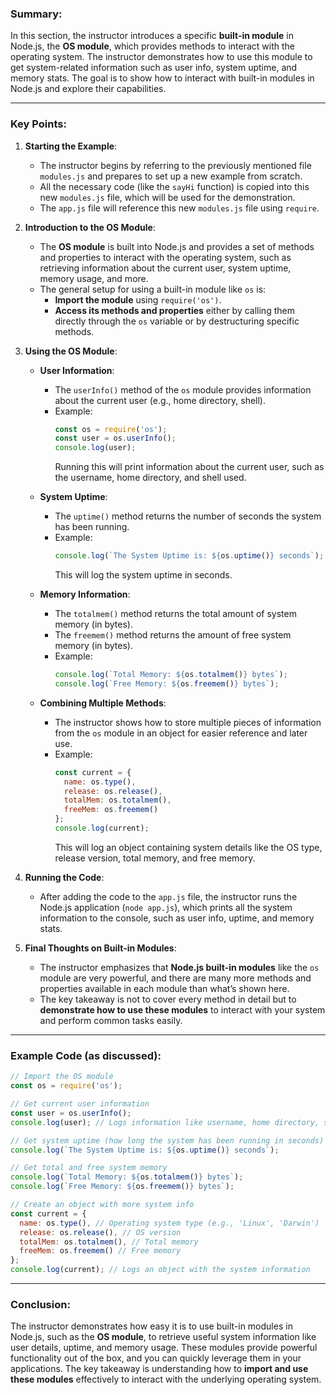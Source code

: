 ### Summary:

In this section, the instructor introduces a specific **built-in module** in Node.js, the **OS module**, which provides methods to interact with the operating system. The instructor demonstrates how to use this module to get system-related information such as user info, system uptime, and memory stats. The goal is to show how to interact with built-in modules in Node.js and explore their capabilities.

---

### Key Points:

1. **Starting the Example**:
   - The instructor begins by referring to the previously mentioned file `modules.js` and prepares to set up a new example from scratch.
   - All the necessary code (like the `sayHi` function) is copied into this new `modules.js` file, which will be used for the demonstration.
   - The `app.js` file will reference this new `modules.js` file using `require`.

2. **Introduction to the OS Module**:
   - The **OS module** is built into Node.js and provides a set of methods and properties to interact with the operating system, such as retrieving information about the current user, system uptime, memory usage, and more.
   - The general setup for using a built-in module like `os` is:
     - **Import the module** using `require('os')`.
     - **Access its methods and properties** either by calling them directly through the `os` variable or by destructuring specific methods.

3. **Using the OS Module**:

   - **User Information**:
     - The `userInfo()` method of the `os` module provides information about the current user (e.g., home directory, shell).
     - Example:
       ```js
       const os = require('os');
       const user = os.userInfo();
       console.log(user);
       ```
       Running this will print information about the current user, such as the username, home directory, and shell used.

   - **System Uptime**:
     - The `uptime()` method returns the number of seconds the system has been running.
     - Example:
       ```js
       console.log(`The System Uptime is: ${os.uptime()} seconds`);
       ```
       This will log the system uptime in seconds.

   - **Memory Information**:
     - The `totalmem()` method returns the total amount of system memory (in bytes).
     - The `freemem()` method returns the amount of free system memory (in bytes).
     - Example:
       ```js
       console.log(`Total Memory: ${os.totalmem()} bytes`);
       console.log(`Free Memory: ${os.freemem()} bytes`);
       ```

   - **Combining Multiple Methods**:
     - The instructor shows how to store multiple pieces of information from the `os` module in an object for easier reference and later use.
     - Example:
       ```js
       const current = {
         name: os.type(),
         release: os.release(),
         totalMem: os.totalmem(),
         freeMem: os.freemem()
       };
       console.log(current);
       ```
       This will log an object containing system details like the OS type, release version, total memory, and free memory.

4. **Running the Code**:
   - After adding the code to the `app.js` file, the instructor runs the Node.js application (`node app.js`), which prints all the system information to the console, such as user info, uptime, and memory stats.

5. **Final Thoughts on Built-in Modules**:
   - The instructor emphasizes that **Node.js built-in modules** like the `os` module are very powerful, and there are many more methods and properties available in each module than what’s shown here.
   - The key takeaway is not to cover every method in detail but to **demonstrate how to use these modules** to interact with your system and perform common tasks easily.

---

### Example Code (as discussed):

```js
// Import the OS module
const os = require('os');

// Get current user information
const user = os.userInfo();
console.log(user); // Logs information like username, home directory, shell

// Get system uptime (how long the system has been running in seconds)
console.log(`The System Uptime is: ${os.uptime()} seconds`);

// Get total and free system memory
console.log(`Total Memory: ${os.totalmem()} bytes`);
console.log(`Free Memory: ${os.freemem()} bytes`);

// Create an object with more system info
const current = {
  name: os.type(), // Operating system type (e.g., 'Linux', 'Darwin')
  release: os.release(), // OS version
  totalMem: os.totalmem(), // Total memory
  freeMem: os.freemem() // Free memory
};
console.log(current); // Logs an object with the system information
```

---

### Conclusion:
The instructor demonstrates how easy it is to use built-in modules in Node.js, such as the **OS module**, to retrieve useful system information like user details, uptime, and memory usage. These modules provide powerful functionality out of the box, and you can quickly leverage them in your applications. The key takeaway is understanding how to **import and use these modules** effectively to interact with the underlying operating system.